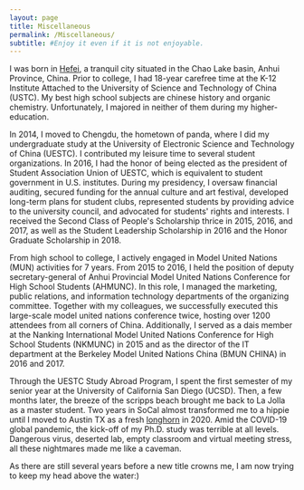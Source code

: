 ```yaml
---
layout: page
title: Miscellaneous
permalink: /Miscellaneous/
subtitle: #Enjoy it even if it is not enjoyable.
---
```


I was born in [Hefei](https://en.wikipedia.org/wiki/Hefei), a tranquil city situated in the Chao Lake basin, Anhui Province, China. Prior to college, I had 18-year carefree time at the K-12 Institute Attached to the University of Science and Technology of China (USTC). My best high school subjects are chinese history and organic chemistry. Unfortunately, I majored in neither of them during my higher-education.

In 2014, I moved to Chengdu, the hometown of panda, where I did my undergraduate study at the University of Electronic Science and Technology of China (UESTC). I contributed my leisure time to several student organizations. In 2016, I had the honor of being elected as the president of Student Association Union of UESTC, which is equivalent to student government in U.S. institutes. During my presidency, I oversaw financial auditing, secured funding for the annual culture and art festival, developed long-term plans for student clubs, represented students by providing advice to the university council, and advocated for students' rights and interests. I received the Second Class of People's Scholarship thrice in 2015, 2016, and 2017, as well as the Student Leadership Scholarship in 2016 and the Honor Graduate Scholarship in 2018.

From high school to college, I actively engaged in Model United Nations (MUN) activities for 7 years. From 2015 to 2016, I held the position of deputy secretary-general of Anhui Provincial Model United Nations Conference for High School Students (AHMUNC). In this role, I managed the marketing, public relations, and information technology departments of the organizing committee. Together with my colleagues, we successfully executed this large-scale model united nations conference twice, hosting over 1200 attendees from all corners of China. Additionally, I served as a dais member at the Nanking International Model United Nations Conference for High School Students (NKMUNC) in 2015 and as the director of the IT department at the Berkeley Model United Nations China (BMUN CHINA) in 2016 and 2017.

Through the UESTC Study Abroad Program, I spent the first semester of my senior year at the University of California San Diego (UCSD). Then, a few months later, the breeze of the scripps beach brought me back to La Jolla as a master student. Two years in SoCal almost transformed me to a hippie until I moved to Austin TX as a fresh [longhorn](https://www.utexas.edu/content/longhorn-traditions) in 2020. Amid the COVID-19 global pandemic, the kick-off of my Ph.D. study was terrible at all levels. Dangerous virus, deserted lab, empty classroom and virtual meeting stress, all these nightmares made me like a caveman. 

As there are still several years before a new title crowns me, I am now trying to keep my head above the water:)